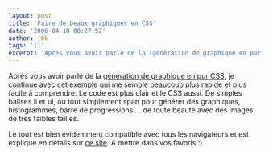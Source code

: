 ```yaml
---
layout: post
title: 'Faire de beaux graphiques en CSS'
date: '2006-04-18 08:27:52'
author: j0k
tags: '[]'
excerpt: "Après vous avoir parlé de la [génération de graphique en pur CSS](http://www.j0k3r.net/news-generer-des-graphiques-en-css-1068.html), je continue avec cet exemple qui me semble beaucoup plus rapide et plus facile à comprendre.     \nLe code est plus clair et le CSS aussi. De simples balises li et ul, ou tout simplement span pour générer des graphiques,      …"
---
```


Après vous avoir parlé de la [génération de graphique en pur CSS](http://www.j0k3r.net/news-generer-des-graphiques-en-css-1068.html), je continue avec cet exemple qui me semble beaucoup plus rapide et plus facile à comprendre.
Le code est plus clair et le CSS aussi. De simples balises li et ul, ou tout simplement span pour générer des graphiques, histogrammes, barre de progressions ... de toute beauté avec des images de très faibles tailles.

Le tout est bien évidemment compatible avec tous les navigateurs et est expliqué en détails sur [ce site](http://www.apples-to-oranges.com/blog/article.aspx?id=55). A mettre dans vos favoris :)
